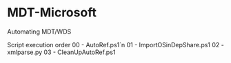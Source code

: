 # MDT-Microsoft
Automating MDT/WDS

Script execution order
00 - AutoRef.ps1`n
01 - ImportOSinDepShare.ps1
02 - xmlparse.py
03 - CleanUpAutoRef.ps1
